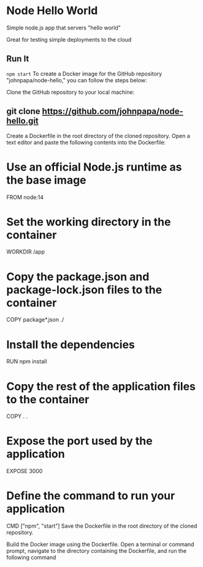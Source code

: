 # Node Hello World

Simple node.js app that servers "hello world"

Great for testing simple deployments to the cloud

## Run It

`npm start`
To create a Docker image for the GitHub repository "johnpapa/node-hello," you can follow the steps below:

Clone the GitHub repository to your local machine:

## git clone https://github.com/johnpapa/node-hello.git
Create a Dockerfile in the root directory of the cloned repository. Open a text editor and paste the following contents into the Dockerfile:
# Use an official Node.js runtime as the base image
FROM node:14

# Set the working directory in the container
WORKDIR /app

# Copy the package.json and package-lock.json files to the container
COPY package*.json ./

# Install the dependencies
RUN npm install

# Copy the rest of the application files to the container
COPY . .

# Expose the port used by the application
EXPOSE 3000

# Define the command to run your application
CMD ["npm", "start"]
Save the Dockerfile in the root directory of the cloned repository.

Build the Docker image using the Dockerfile. Open a terminal or command prompt, navigate to the directory containing the Dockerfile, and run the following command
